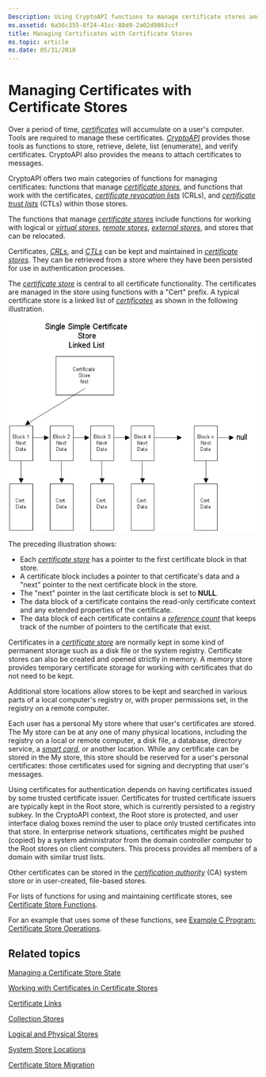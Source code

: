 ```yaml
---
Description: Using CryptoAPI functions to manage certificate stores and the certificates, certificate revocation lists, and certificate trust lists within those stores.
ms.assetid: 6a56c355-8f24-41cc-88d9-2a02d9863ccf
title: Managing Certificates with Certificate Stores
ms.topic: article
ms.date: 05/31/2018
---
```


# Managing Certificates with Certificate Stores

Over a period of time, [*certificates*](https://msdn.microsoft.com/library/ms721572(v=VS.85).aspx) will accumulate on a user's computer. Tools are required to manage these certificates. [*CryptoAPI*](https://msdn.microsoft.com/library/ms721572(v=VS.85).aspx) provides those tools as functions to store, retrieve, delete, list (enumerate), and verify certificates. CryptoAPI also provides the means to attach certificates to messages.

CryptoAPI offers two main categories of functions for managing certificates: functions that manage [*certificate stores*](https://msdn.microsoft.com/library/ms721572(v=VS.85).aspx), and functions that work with the certificates, [*certificate revocation lists*](https://msdn.microsoft.com/library/ms721572(v=VS.85).aspx) (CRLs), and [*certificate trust lists*](https://msdn.microsoft.com/library/ms721572(v=VS.85).aspx) (CTLs) within those stores.

The functions that manage [*certificate stores*](https://msdn.microsoft.com/library/ms721572(v=VS.85).aspx) include functions for working with logical or [*virtual stores*](https://msdn.microsoft.com/library/ms721633(v=VS.85).aspx), [*remote stores*](https://msdn.microsoft.com/library/ms721604(v=VS.85).aspx), [*external stores*](https://msdn.microsoft.com/library/ms721575(v=VS.85).aspx), and stores that can be relocated.

Certificates, [*CRLs*](https://msdn.microsoft.com/library/ms721572(v=VS.85).aspx), and [*CTLs*](https://msdn.microsoft.com/library/ms721572(v=VS.85).aspx) can be kept and maintained in [*certificate stores*](https://msdn.microsoft.com/library/ms721572(v=VS.85).aspx). They can be retrieved from a store where they have been persisted for use in authentication processes.

The [*certificate store*](https://msdn.microsoft.com/library/ms721572(v=VS.85).aspx) is central to all certificate functionality. The certificates are managed in the store using functions with a "Cert" prefix. A typical certificate store is a linked list of [*certificates*](https://msdn.microsoft.com/library/ms721572(v=VS.85).aspx) as shown in the following illustration.

![certificate store](images/certstore1.png)

The preceding illustration shows:

-   Each [*certificate store*](https://msdn.microsoft.com/library/ms721572(v=VS.85).aspx) has a pointer to the first certificate block in that store.
-   A certificate block includes a pointer to that certificate's data and a "next" pointer to the next certificate block in the store.
-   The "next" pointer in the last certificate block is set to **NULL**.
-   The data block of a certificate contains the read-only certificate context and any extended properties of the certificate.
-   The data block of each certificate contains a [*reference count*](https://msdn.microsoft.com/library/ms721604(v=VS.85).aspx) that keeps track of the number of pointers to the certificate that exist.

Certificates in a [*certificate store*](https://msdn.microsoft.com/library/ms721572(v=VS.85).aspx) are normally kept in some kind of permanent storage such as a disk file or the system registry. Certificate stores can also be created and opened strictly in memory. A memory store provides temporary certificate storage for working with certificates that do not need to be kept.

Additional store locations allow stores to be kept and searched in various parts of a local computer's registry or, with proper permissions set, in the registry on a remote computer.

Each user has a personal My store where that user's certificates are stored. The My store can be at any one of many physical locations, including the registry on a local or remote computer, a disk file, a database, directory service, a [*smart card*](https://msdn.microsoft.com/library/ms721625(v=VS.85).aspx), or another location. While any certificate can be stored in the My store, this store should be reserved for a user's personal certificates: those certificates used for signing and decrypting that user's messages.

Using certificates for authentication depends on having certificates issued by some trusted certificate issuer. Certificates for trusted certificate issuers are typically kept in the Root store, which is currently persisted to a registry subkey. In the CryptoAPI context, the Root store is protected, and user interface dialog boxes remind the user to place only trusted certificates into that store. In enterprise network situations, certificates might be pushed (copied) by a system administrator from the domain controller computer to the Root stores on client computers. This process provides all members of a domain with similar trust lists.

Other certificates can be stored in the [*certification authority*](https://msdn.microsoft.com/library/ms721572(v=VS.85).aspx) (CA) system store or in user-created, file-based stores.

For lists of functions for using and maintaining certificate stores, see [Certificate Store Functions](cryptography-functions.md).

For an example that uses some of these functions, see [Example C Program: Certificate Store Operations](example-c-program-certificate-store-operations.md).

## Related topics

<dl> <dt>

[Managing a Certificate Store State](managing-a-certificate-store-state.md)
</dt> <dt>

[Working with Certificates in Certificate Stores](working-with-certificates-in-certificate-stores.md)
</dt> <dt>

[Certificate Links](certificate-links.md)
</dt> <dt>

[Collection Stores](collection-stores.md)
</dt> <dt>

[Logical and Physical Stores](logical-and-physical-stores.md)
</dt> <dt>

[System Store Locations](system-store-locations.md)
</dt> <dt>

[Certificate Store Migration](certificate-store-migration.md)
</dt> </dl>

 

 



